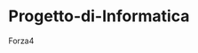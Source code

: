 # Progetto-di-Informatica
Forza4
<!DOCTYPE html>
<html>
<body>
	<table id = "Forza4">
	</table>
</body>
<script>
	const R = 6
	const C = 7
	const table = document.getElementById("Forza4")
	table.border = 1
	for (let i = 0; i < R; i++) {
		const row = document.createElement("tr")
		for (let j = 0; j < C; j++) {
			const cell = document.createElement("Td")
			cell.onclick = () => seleziona(j, i)
			row.appendChild(cell)
		}
		table.appendChild(row)
	}
</script>
</html>